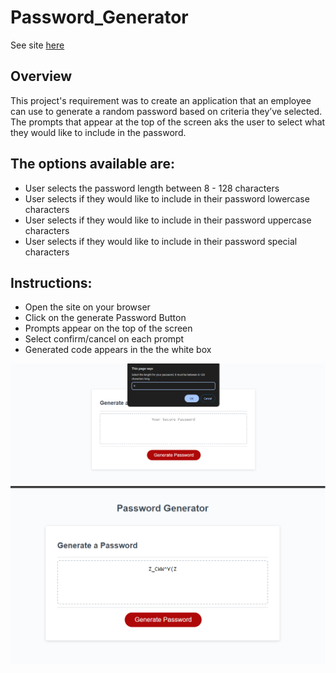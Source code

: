 # Password_Generator

See site [here](https://nadinetsianta.github.io/Password_Generator/)

## Overview

This project's requirement was to create an application that an employee can use to generate a random password based on criteria they’ve selected. The prompts that appear at the top of the screen aks the user to select what they would like to include in the password. 

## The options available are:

- User selects the password length between 8 - 128 characters
- User selects if they would like to include in their password lowercase characters
- User selects if they would like to include in their password uppercase characters
- User selects if they would like to include in their password special characters



## Instructions:
- Open the site on your browser
- Click on the generate Password Button
- Prompts appear on the top of the screen
- Select confirm/cancel on each prompt
- Generated code appears in the the white box

![Screenshot](./assets/Password-Screenshot.1.png)
![Screenshot_Generated_Code](./assets/Password-generated-screenshot.png)
